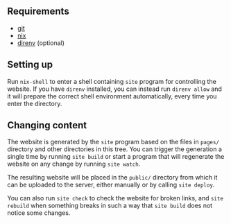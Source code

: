 ## Requirements
* [git](http://git-scm.com/downloads)
* [nix](https://nixos.org)
* [direnv](https://direnv.net/) (optional)

## Setting up
Run `nix-shell` to enter a shell containing `site` program for controlling the website. If you have `direnv` installed, you can instead run `direnv allow` and it will prepare the correct shell environment automatically, every time you enter the directory.

## Changing content
The website is generated by the `site` program based on the files in `pages/` directory and other directories in this tree. You can trigger the generation a single time by running `site build` or start a program that will regenerate the website on any change by running `site watch`.

The resulting website will be placed in the `public/` directory from which it can be uploaded to the server, either manually or by calling `site deploy`.

You can also run `site check` to check the website for broken links, and `site rebuild` when something breaks in such a way that `site build` does not notice some changes.
